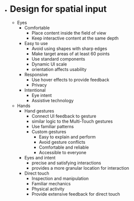 - # Design for spatial input
	- Eyes
		- Comfortable
			- Place content inside the field of view
			- Keep interactive content at the same depth
		- Easy to use
			- Avoid using shapes with sharp edges
			- Make target areas of at least 60 points
			- Use standard components
			- Dynamic UI scale
			- orientation affects usability
		- Responsive
			- Use hover effects to provide feedback
			- Privacy
		- Intentional
			- Eye intent
			- Assistive technology
	- Hands
		- Hand gestures
			- Connect UI feedback to gesture
			- similar logic to the Multi-Touch gestures
			- Use familiar patterns
			- Custom gestures
				- Easy to explain and perform
				- Avoid gesture conflicts
				- Comfortable and reliable
				- Accessible to everyone
		- Eyes and intent
			- precise and satisfying interactions
			- provides a more granular location for interaction
		- Direct touch
			- Inspection and manipulation
			- Familiar mechanics
			- Physical activity
			- Provide extensive feedback for direct touch